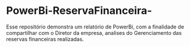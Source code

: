 # PowerBi-ReservaFinanceira-
Esse repositório demonstra um relatório de PowerBi, com a finalidade de compartilhar com o Diretor da empresa, analises do Gerenciamento das reservas financeiras realizadas.
